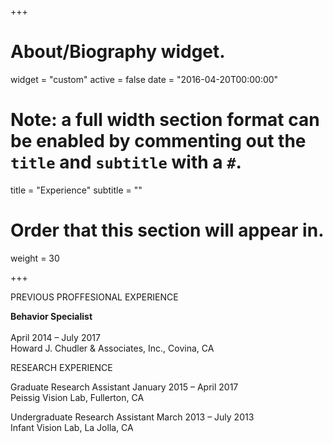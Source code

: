 +++
# About/Biography widget.
widget = "custom"
active = false
date = "2016-04-20T00:00:00"

# Note: a full width section format can be enabled by commenting out the `title` and `subtitle` with a `#`.
title = "Experience"
subtitle = ""

# Order that this section will appear in.
weight = 30

+++

PREVIOUS PROFFESIONAL EXPERIENCE

<b>Behavior Specialist</b>	                
<br>April 2014 – July 2017</b>
<br>Howard J. Chudler & Associates, Inc., Covina, CA</br>	


RESEARCH EXPERIENCE

Graduate Research Assistant	                                      January 2015 – April 2017
<br>Peissig Vision Lab, Fullerton, CA	</br>

Undergraduate Research Assistant	                                   March 2013 – July 2013
<br>Infant Vision Lab, La Jolla, CA	</br>

